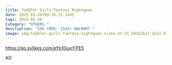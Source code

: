 ```yaml
---
title: Toddler Girls Fantasy Nightgown
date: 2025-03-26T09:35:21.144Z
tags: 2025-03-26
Category: "OTHERS "
description: "5XX (REG- 15XX) WALMART "
image: img/toddler-girls-fantasy-nightgown-sizes-2t-5t_b8162b17-dcb1-41fa-b4a5-3d61b98af6fd.0c475c07e67ede084dec8113361bd421.webp
---
```

<!--StartFragment-->

https://go.sylikes.com/eYp10uvrFPE5

<!--EndFragment--> AD